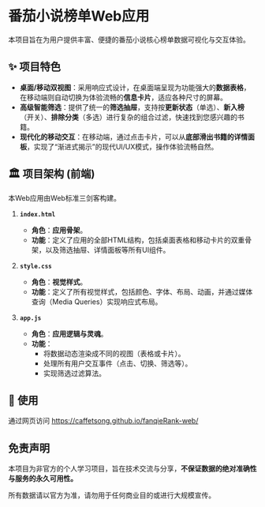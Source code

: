 # 番茄小说榜单Web应用

本项目旨在为用户提供丰富、便捷的番茄小说核心榜单数据可视化与交互体验。

## ✨ 项目特色
*   **桌面/移动双视图**：采用响应式设计，在桌面端呈现为功能强大的**数据表格**，在移动端则自动切换为体验流畅的**信息卡片**，适应各种尺寸的屏幕。
*   **高级智能筛选**：提供了统一的**筛选抽屉**，支持按**更新状态**（单选）、**新入榜**（开关）、**排除分类**（多选）进行复杂的组合过滤，快速找到您感兴趣的书籍。
*   **现代化的移动交互**：在移动端，通过点击卡片，可以从**底部滑出书籍的详情面板**，实现了“渐进式揭示”的现代UI/UX模式，操作体验流畅自然。


## 🏛️ 项目架构 (前端)

本Web应用由Web标准三剑客构建。

1.  **`index.html`**
    *   **角色**：**应用骨架**。
    *   **功能**：定义了应用的全部HTML结构，包括桌面表格和移动卡片的双重骨架，以及筛选抽屉、详情面板等所有UI组件。

2.  **`style.css`**
    *   **角色**：**视觉样式**。
    *   **功能**：定义了所有视觉样式，包括颜色、字体、布局、动画，并通过媒体查询（Media Queries）实现响应式布局。

3.  **`app.js`**
    *   **角色**：**应用逻辑与灵魂**。
    *   **功能**：
        *   将数据动态渲染成不同的视图（表格或卡片）。
        *   处理所有用户交互事件（点击、切换、筛选等）。
        *   实现筛选过滤算法。

## 🚀 使用
通过网页访问
https://caffetsong.github.io/fanqieRank-web/

## 免责声明
本项目为非官方的个人学习项目，旨在技术交流与分享，<strong>不保证数据的绝对准确性与服务的永久可用性。</strong></p>
        
所有数据请以官方为准，请勿用于任何商业目的或进行大规模宣传。